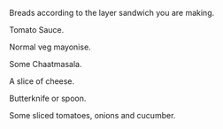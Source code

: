Breads according to the layer sandwich you are making.

Tomato Sauce.

Normal veg mayonise.

Some Chaatmasala.

A slice of cheese.

Butterknife or spoon.

Some sliced tomatoes, onions and cucumber.